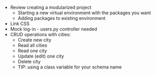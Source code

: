 - Review creating a modularized project
    - Starting a new virtual environment with the packages you want
    - Adding packages to existing environment
- Link CSS 
- Mock log-in - users.py controller needed
- CRUD operations with cities:
    - Create new city
    - Read all cities
    - Read one city
    - Update (edit) one city
    - Delete city
    - TIP: using a class variable for your schema name